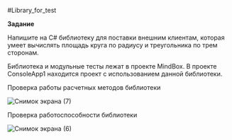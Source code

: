 #Library_for_test

**Задание**

Напишите на C# библиотеку для поставки внешним клиентам, которая умеет вычислять площадь круга по радиусу и треугольника по трем сторонам. 

Библиотека и модульные тесты лежат в проекте MindBox. В проекте ConsoleApp1 находится проект с использованием данной библиотеки.

Проверка работы расчетных методов библиотеки

![Снимок экрана (7)](https://user-images.githubusercontent.com/78875572/216074421-9335d9e7-5583-4b72-8486-a9659c1e8f27.png)


Проверка работоспособности библиотеки

![Снимок экрана (6)](https://user-images.githubusercontent.com/78875572/216074405-70e0620c-f086-4ffb-a8f6-f7d82ef0ad47.png)

